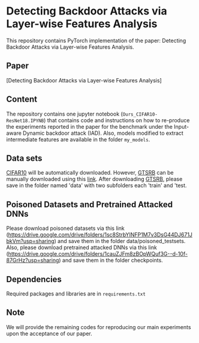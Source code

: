# Detecting Backdoor Attacks via Layer-wise Features Analysis
This repository contains PyTorch implementation of the paper: Detecting Backdoor Attacks via Layer-wise Features Analysis.

## Paper 
[Detecting Backdoor Attacks via Layer-wise Features Analysis]

## Content
The repository contains one jupyter notebook (`Ours_CIFAR10-ResNet18.IPYNB`) that contains code and instructions on how to re-produce the experiments reported in the paper for the benchmark under the Input-aware Dynamic backdoor attack (IAD). 
Also, models modified to extract intermediate features are available in the folder `my_models`.


## Data sets
[CIFAR10](https://www.cs.toronto.edu/~kriz/cifar.html) will be automatically downloaded.
However, [GTSRB](https://ieeexplore.ieee.org/document/6033395/) can be manually downloaded using this [link](https://www.kaggle.com/datasets/meowmeowmeowmeowmeow/gtsrb-german-traffic-sign/). 
After downloading [GTSRB](https://ieeexplore.ieee.org/document/6033395/), please save in the folder named 'data' with two subfolders each 'train' and 'test.


## Poisoned Datasets and Pretrained Attacked DNNs
Please download poisoned datasets via this link (https://drive.google.com/drive/folders/1sc8StrbYINFP1M7v3DsG44DJ671JbkVm?usp=sharing) and save them in the folder data/poisoned_testsets.
Also, please download pretrained attacked DNNs via this link (https://drive.google.com/drive/folders/1cauZJFm8zBOpWQuf3G--d-10f-87GrHz?usp=sharing) and save them in the folder checkpoints.
## Dependencies

Required packages and libraries are in `requirements.txt`


## Note
We will provide the remaining codes for reproducing our main experiments upon the acceptance of our paper.

